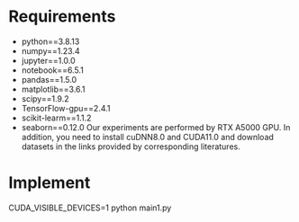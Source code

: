 # Requirements
- python==3.8.13
- numpy==1.23.4
- jupyter==1.0.0
- notebook==6.5.1
- pandas==1.5.0
- matplotlib==3.6.1
- scipy==1.9.2
- TensorFlow-gpu==2.4.1
- scikit-learm==1.1.2
- seaborn==0.12.0
Our experiments are performed by RTX A5000 GPU. In addition, you need to install cuDNN8.0 and CUDA11.0 and download datasets in the links provided by corresponding literatures.
# Implement
CUDA_VISIBLE_DEVICES=1 python main1.py

